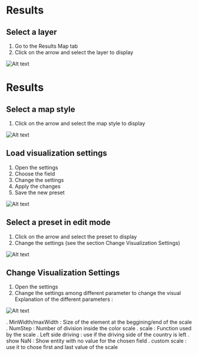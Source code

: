 
# Results

## Select a layer

1. Go to the Results Map tab
2. Click on the arrow and select the layer to display

![Alt text](/results_3.png)

# Results

## Select a map style

1. Click on the arrow and select the map style to display

![Alt text](/results/choose-map.png)

## Load visualization settings

1. Open the settings
2. Choose the field
3. Change the settings
4. Apply the changes
5. Save the new preset

![Alt text](/results_2.png)

## Select a preset in edit mode

1. Click on the arrow and select the preset to display
2. Change the settings (see the section Change Visualization Settings)

![Alt text](/results/preset.png)

## Change Visualization Settings

1. Open the settings
2. Change the settings among different parameter to change the visual
Explanation of the different parameters :

![Alt text](/results/Settings.png)

. MinWidth/maxWidth : Size of the element at the beggining/end of the scale
. NumStep : Number of division inside the color scale
. scale : Function used by the scale
. Left side driving : use if the driving side of the country is left
. show NaN : Show entity with no value for the chosen field
. custom scale : use it to chose first and last value of the scale